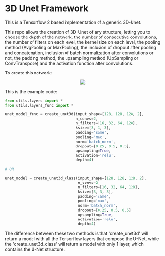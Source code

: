 # 3D Unet Framework

This is a Tensorflow 2 based implementation of a generic 3D-Unet.

This repo allows the creation of 3D-Unet of any structure, letting you to choose the depth of the network, the number of consecutive convolutions, the number of filters on each level, the kernel size on each level, the pooling method (AvgPooling or MaxPooling), the inclusion of dropout after pooling and concatenation, inclusion of batch normalization after convolutions or not, the padding method, the upsampling method (UpSampling or ConvTranspose) and the activation function after convolutions.

To create this network:
<p align="center">
  <img src="https://github.com/luiserrador/ml/blob/master/images/unet.png">
</p>

This is the example code:
```python
from utils.layers import *
from utils.layers_func import *

unet_model_func = create_unet3d(input_shape=[128, 128, 128, 2],
                                n_convs=2,
                                n_filters=[16, 32, 64, 128],
                                ksize=[3, 3, 3],
                                padding='same',
                                pooling='max',
                                norm='batch_norm',
                                dropout=[0.25, 0.5, 0.5],
                                upsampling=True,
                                activation='relu',
                                depth=4)
                                
# OR

unet_model = create_unet3d_class(input_shape=[128, 128, 128, 2],
                                 n_convs=2,
                                 n_filters=[16, 32, 64, 128],
                                 ksize=[3, 3, 3],
                                 padding='same',
                                 pooling='max',
                                 norm='batch_norm',
                                 dropout=[0.25, 0.5, 0.5],
                                 upsampling=True,
                                 activation='relu',
                                 depth=4)
```

The difference between these two methods is that 'create_unet3d' will return a model with all the Tensorflow layers that compose the U-Net, while the 'create_unet3d_class' will return a model with only 1 layer, which contains the U-Net structure.
